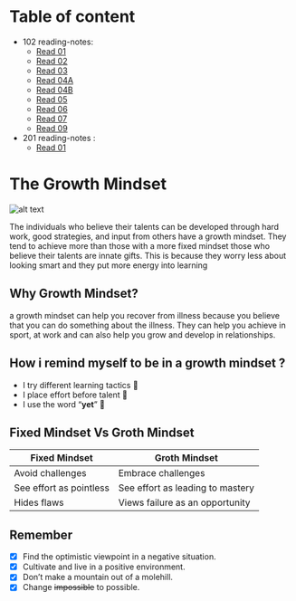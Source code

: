 # Table of content
* 102 reading-notes:
  - [Read 01](https://omx302.github.io/reading-notes/Read01)
  - [Read 02](https://omx302.github.io/reading-notes/Read02)
  - [Read 03](https://omx302.github.io/reading-notes/Read03)
  - [Read 04A](https://omx302.github.io/reading-notes/Read04a)
  - [Read 04B](https://omx302.github.io/reading-notes/Read04b)
  - [Read 05](https://omx302.github.io/reading-notes/Read05)
  - [Read 06](https://omx302.github.io/reading-notes/Read06)
  - [Read 07](https://omx302.github.io/reading-notes/Read07)
  - [Read 09](https://omx302.github.io/reading-notes/Read09)
* 201 reading-notes :
  - [Read 01](https://omx302.github.io/reading-notes/class-01)
# The Growth Mindset
![alt text](https://i.ibb.co/j3GbJW0/9f524-brain-2062057-960-720-removebg-preview.png)

The individuals who believe their talents can be developed through hard work, good strategies, and input from others have a growth mindset. They tend to achieve more than those with a more fixed mindset those who believe their talents are innate gifts. This is because they worry less about looking smart and they put more energy into learning

## Why Growth Mindset?
 a growth mindset can help you recover from illness because you believe that you can do something about the illness. They can help you achieve in sport, at work and can also help you grow and develop in relationships.
 
## How i remind myself to be in a growth mindset ?
- I try different learning tactics :book:
- I place effort before talent 	:muscle:
- I use the word “**yet**” :checkered_flag:

## Fixed Mindset Vs Groth Mindset 

| Fixed Mindset | Groth Mindset |
| ----------- | ----------- |
| Avoid challenges  | Embrace challenges |
| See effort as pointless | See effort as leading to mastery |
| Hides flaws | Views failure as an opportunity |


## Remember
- [x] Find the optimistic viewpoint in a negative situation.
- [x] Cultivate and live in a positive environment.
- [x] Don’t make a mountain out of a molehill.
- [x] Change ~~impossible~~ to possible.
